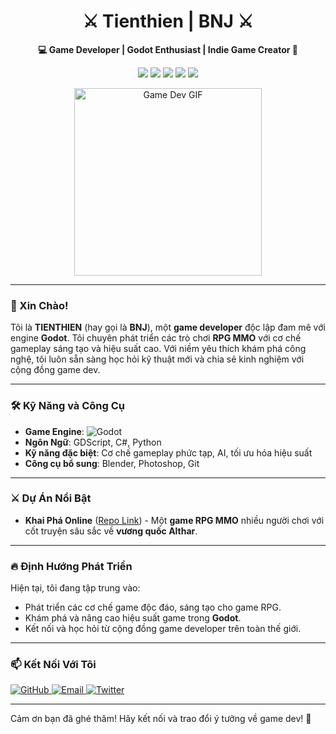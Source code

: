 <h1 align="center">⚔️ Tienthien | BNJ ⚔️</h1>

<p align="center">
  <b>💻 Game Developer | Godot Enthusiast | Indie Game Creator 🔧</b>
</p>

<p align="center">
  <img src="https://img.shields.io/badge/Godot%20Engine-Blue?style=flat&logo=godot-engine&color=478cbf">
  <img src="https://img.shields.io/badge/GDScript-Expert-yellow?style=flat&color=yellow">
  <img src="https://img.shields.io/badge/CSharp-Intermediate-green?style=flat&logo=csharp&color=green">
  <img src="https://img.shields.io/badge/RPG-MMO-red?style=flat">
  <img src="https://img.shields.io/badge/Indie%20Game%20Dev-Passion-ff69b4">
</p>

<p align="center">
  <img src="https://media.giphy.com/media/l0K4m4JEGsX2ngH2I/giphy.gif" alt="Game Dev GIF" width="300">
</p>

---

### 👾 Xin Chào! 
Tôi là **TIENTHIEN** (hay gọi là **BNJ**), một **game developer** độc lập đam mê với engine **Godot**. Tôi chuyên phát triển các trò chơi **RPG MMO** với cơ chế gameplay sáng tạo và hiệu suất cao. Với niềm yêu thích khám phá công nghệ, tôi luôn sẵn sàng học hỏi kỹ thuật mới và chia sẻ kinh nghiệm với cộng đồng game dev.

---

### 🛠️ Kỹ Năng và Công Cụ

- **Game Engine**: ![Godot](https://img.shields.io/badge/-Godot-informational?style=flat&logo=godot-engine&logoColor=white&color=478cbf)
- **Ngôn Ngữ**: GDScript, C#, Python
- **Kỹ năng đặc biệt**: Cơ chế gameplay phức tạp, AI, tối ưu hóa hiệu suất
- **Công cụ bổ sung**: Blender, Photoshop, Git

---

### ⚔️ Dự Án Nổi Bật

- **Khai Phá Online** ([Repo Link](https://github.com/tienthien196/khaipha_online.git)) - Một **game RPG MMO** nhiều người chơi với cốt truyện sâu sắc về **vương quốc Althar**.

---

### 🔥 Định Hướng Phát Triển

Hiện tại, tôi đang tập trung vào:
- Phát triển các cơ chế game độc đáo, sáng tạo cho game RPG.
- Khám phá và nâng cao hiệu suất game trong **Godot**.
- Kết nối và học hỏi từ cộng đồng game developer trên toàn thế giới.

---

### 📫 Kết Nối Với Tôi

<p align="left">
  <a href="https://github.com/tienthien196">
    <img src="https://img.shields.io/badge/GitHub-%2312100E.svg?style=for-the-badge&logo=github&logoColor=white" alt="GitHub">
  </a>
  <a href="mailto:votienthien.196@gmail.com">
    <img src="https://img.shields.io/badge/Email-D14836?style=for-the-badge&logo=gmail&logoColor=white" alt="Email">
  </a>
  <a href="https://twitter.com/BNJ_gamedev">
    <img src="https://img.shields.io/badge/Twitter-%231DA1F2.svg?style=for-the-badge&logo=twitter&logoColor=white" alt="Twitter">
  </a>
</p>

---

Cảm ơn bạn đã ghé thăm! Hãy kết nối và trao đổi ý tưởng về game dev! 🚀
